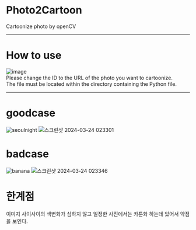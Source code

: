 # Photo2Cartoon
Cartoonize photo by openCV  

----------------------------------------------------------------------------------------------------------  
# How to use
![image](https://github.com/starvvolf/Photo2Cartoon/assets/118524918/6236ac64-c494-4988-8650-09ef5c498b41)  
Please change the ID to the URL of the photo you want to cartoonize.  
The file must be located within the directory containing the Python file.  

----------------------------------------------------------------------------------------------------------  
# goodcase  
![seoulnight](https://github.com/starvvolf/Photo2Cartoon/assets/118524918/e713e566-e98e-4f2c-8a8a-45088f5f32ea)
![스크린샷 2024-03-24 023301](https://github.com/starvvolf/Photo2Cartoon/assets/118524918/8d4e2a12-7767-4d35-a422-8312c98ef9f2)  

# badcase    
![banana](https://github.com/starvvolf/Photo2Cartoon/assets/118524918/d9ce6fc8-74c3-4a9f-81e4-f51a3d8aadc4)
![스크린샷 2024-03-24 023346](https://github.com/starvvolf/Photo2Cartoon/assets/118524918/9028059c-4dd4-471b-ab55-2bf63928c7cd)


# 한계점  
이미지 사이사이의 색변화가 심하지 않고 일정한 사진에서는 카툰화 하는데 있어서 약점을 보인다.
